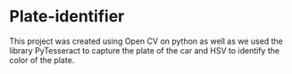 # Plate-identifier
This project was created using Open CV on python as well as we used the library PyTesseract to capture the plate of the car and HSV to identify the color of the plate.
